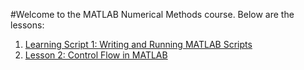 
#Welcome to the MATLAB Numerical Methods course. Below are the lessons:

1. [Learning Script 1: Writing and Running MATLAB Scripts](lesson1.md)
2. [Lesson 2: Control Flow in MATLAB](lesson2.md)
